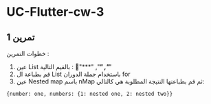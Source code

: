 # UC-Flutter-cw-3

## تمرين 1
خطوات التمرين :
1. عين List  بالقيم التالية : "ْ***" ,"***" ,"***"
2. قم بطباعة ال List  باستخدام جملة الدوران for 
3. عين Nested map باسم nMap  ثم قم بطباعتها النتيجة المطلوبة هي كالتالي:
```
{number: one, numbers: {1: nested one, 2: nested two}}
```
